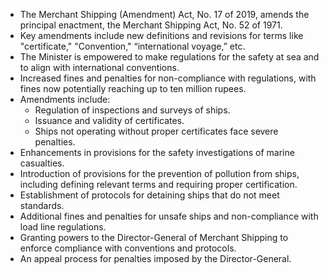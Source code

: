 - The Merchant Shipping (Amendment) Act, No. 17 of 2019, amends the principal enactment, the Merchant Shipping Act, No. 52 of 1971.
- Key amendments include new definitions and revisions for terms like "certificate," "Convention," “international voyage,” etc.
- The Minister is empowered to make regulations for the safety at sea and to align with international conventions.
- Increased fines and penalties for non-compliance with regulations, with fines now potentially reaching up to ten million rupees.
- Amendments include:
  - Regulation of inspections and surveys of ships.
  - Issuance and validity of certificates.
  - Ships not operating without proper certificates face severe penalties.
- Enhancements in provisions for the safety investigations of marine casualties.
- Introduction of provisions for the prevention of pollution from ships, including defining relevant terms and requiring proper certification.
- Establishment of protocols for detaining ships that do not meet standards.
- Additional fines and penalties for unsafe ships and non-compliance with load line regulations.
- Granting powers to the Director-General of Merchant Shipping to enforce compliance with conventions and protocols.
- An appeal process for penalties imposed by the Director-General.
